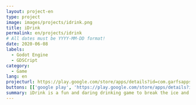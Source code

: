 ```yaml
---
layout: project-en
type: project
image: images/projects/idrink.png
title: iDrink
permalink: en/projects/idrink
# All dates must be YYYY-MM-DD format!
date: 2020-06-08
labels:
  - Godot Engine
  - GDSCript
category:
  - Game
lang: en
projecturl: https://play.google.com/store/apps/details?id=com.garfsapps.umgole
buttons: [['google play', 'https://play.google.com/store/apps/details?id=com.garfsapps.umgole', 'Play Store', 'green']]
summary: iDrink is a fun and daring drinking game to break the ice and spice up any party or gathering, with hundreds of interesting and unique challenges and questions to play along. Gather your friends and start playing right now.
---
```

